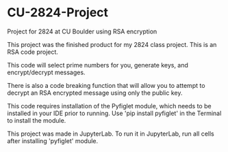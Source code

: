 # CU-2824-Project
Project for 2824 at CU Boulder using RSA encryption

This project was the finished product for my 2824 class project. This is an RSA code project. 

This code will select prime numbers for you, generate keys, and encrypt/decrypt messages. 

There is also a code breaking function that will allow you to attempt to decrypt an RSA encrypted message using only the public key.

This code requires installation of the Pyfiglet module, which needs to be installed in your IDE prior to running.
Use 'pip install pyfiglet' in the Terminal to install the module.

This project was made in JupyterLab. To run it in JupyterLab, run all cells after installing 'pyfiglet' module.
